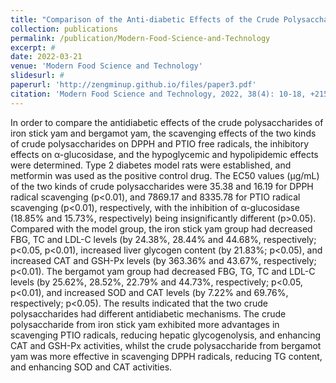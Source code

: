 ```yaml
---
title: "Comparison of the Anti-diabetic Effects of the Crude Polysaccharides from Iron Stick Yam and Bergamot Yam (in Chinese with English abstract)"
collection: publications
permalink: /publication/Modern-Food-Science-and-Technology
excerpt: #
date: 2022-03-21
venue: 'Modern Food Science and Technology'
slidesurl: #
paperurl: 'http://zengminup.github.io/files/paper3.pdf'
citation: 'Modern Food Science and Technology, 2022, 38(4): 10-18, +215 (Ranking:8/8, IF=2.1)'
---
```


In order to compare the antidiabetic effects of the crude polysaccharides of iron stick yam and bergamot yam, the scavenging effects of the two kinds of crude polysaccharides on DPPH and PTIO free radicals, the inhibitory effects on α-glucosidase, and the hypoglycemic and hypolipidemic effects were determined. Type 2 diabetes model rats were established, and metformin was used as the positive control drug. The EC50 values (μg/mL) of the two kinds of crude polysaccharides were 35.38 and 16.19 for DPPH radical scavenging (p<0.01), and 7869.17 and 8335.78 for PTIO radical scavenging (p<0.01), respectively, with the inhibition of α-glucosidase (18.85% and 15.73%, respectively) being insignificantly different (p>0.05). Compared with the model group, the iron stick yam group had decreased FBG, TC and LDL-C levels (by 24.38%, 28.44% and 44.68%, respectively; p<0.05, p<0.01), increased liver glycogen content (by 21.83%; p<0.05), and increased CAT and GSH-Px levels (by 363.36% and 43.67%, respectively; p<0.01). The bergamot yam group had decreased FBG, TG, TC and LDL-C levels (by 25.62%, 28.52%, 22.79% and 44.73%, respectively; p<0.05, p<0.01), and increased SOD and CAT levels (by 7.22% and 69.76%, respectively; p<0.05). The results indicated that the two crude polysaccharides had different antidiabetic mechanisms. The crude polysaccharide from iron stick yam exhibited more advantages in scavenging PTIO radicals, reducing hepatic glycogenolysis, and enhancing CAT and GSH-Px activities, whilst the crude polysaccharide from bergamot yam was more effective in scavenging DPPH radicals, reducing TG content, and enhancing SOD and CAT activities.
